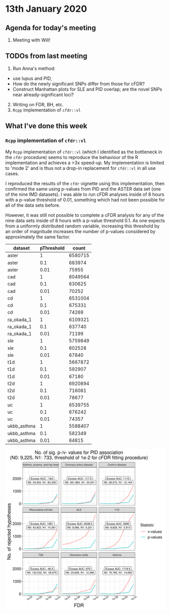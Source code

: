 # 13th January 2020

## Agenda for today's meeting

1. Meeting with Will!

## TODOs from last meeting 

1. Run Anna's method: 
  * use lupus and PID, 
  * How do the newly significant SNPs differ from those for cFDR? 
  * Construct Manhattan plots for SLE and PID overlap; are the novel SNPs near already-significant loci?
2. Writing on FDR, BH, etc.
3. `Rcpp` implementation of `cfdr::vl`

## What I've done this week

### `Rcpp` implementation of `cfdr::vl`

My `Rcpp` implementation of `cfdr::vl` (which I identified as the bottleneck in the `cfdr` procedure) seems to reproduce the behaviour of the R implementation and achieves a >3x speed-up. My implementation is limited to 'mode 2' and is thus not a drop-in replacement for `cfdr::vl` in all use cases. 

I reproduced the results of the `cfdr` vignette using this implementation, then confirmed the same using p-values from PID and the ASTER data set (one of the nine IMD datasets). I was able to run cFDR analyses inside of 8 hours with a p-value threshold of 0.01, something which had not been possible for all of the data sets before.

However, it was still not possible to complete a cFDR analysis for any of the nine data sets inside of 8 hours with a p-value threshold 0.1. As one expects from a uniformly distributed random variable, increasing this threshold by an order of magnitude increases the number of p-values considered by approximately the same factor.

| dataset     | pThreshold |   count |
|-------------|------------|---------|
| aster       |          1 | 6580715 |
| aster       |        0.1 |  683974 |
| aster       |       0.01 |   75955 |
| cad         |          1 | 6049564 |
| cad         |        0.1 |  630625 |
| cad         |       0.01 |   70252 |
| cd          |          1 | 6531004 |
| cd          |        0.1 |  675331 |
| cd          |       0.01 |   74269 |
| ra_okada_1  |          1 | 6109321 |
| ra_okada_1  |        0.1 |  637740 |
| ra_okada_1  |       0.01 |   71199 |
| sle         |          1 | 5759849 |
| sle         |        0.1 |  602528 |
| sle         |       0.01 |   67840 |
| t1d         |          1 | 5667872 |
| t1d         |        0.1 |  592907 |
| t1d         |       0.01 |   67180 |
| t2d         |          1 | 6920894 |
| t2d         |        0.1 |  716081 |
| t2d         |       0.01 |   78677 |
| uc          |          1 | 6539755 |
| uc          |        0.1 |  676242 |
| uc          |       0.01 |   74357 |
| ukbb_asthma |          1 | 5588407 |
| ukbb_asthma |        0.1 |  582349 |
| ukbb_asthma |       0.01 |   64815 |


![No. of rejected nulls for v- and p-values with the new p-value cut-off of 0.01](/images/120121/pid_cfdr_1e-2.png)
